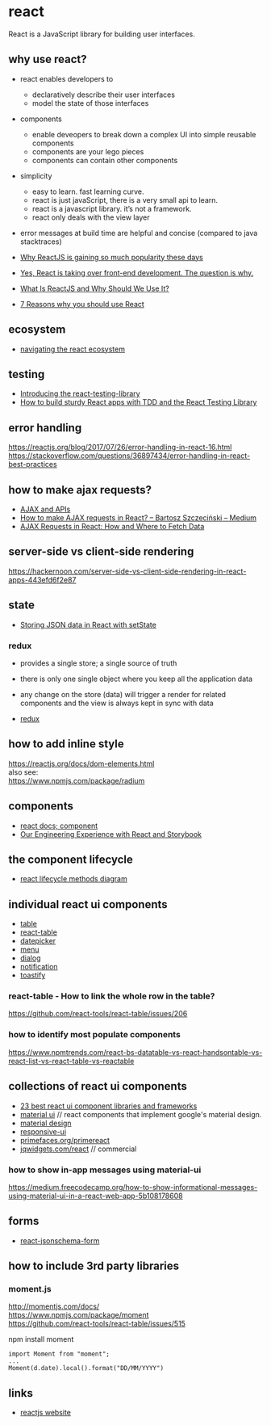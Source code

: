 # react

React is a JavaScript library for building user interfaces.

## why use react?
* react enables developers to 
  * declaratively describe their user interfaces
  * model the state of those interfaces
* components
  * enable deveopers to break down a complex UI into simple reusable components
  * components are your lego pieces
  * components can contain other components
* simplicity
  * easy to learn. fast learning curve.
  * react is just javaScript, there is a very small api to learn. 
  * react is a javascript library. it’s not a framework.
  * react only deals with the view layer
* error messages at build time are helpful and concise (compared to java stacktraces)


* [Why ReactJS is gaining so much popularity these days](https://medium.com/@thinkwik/why-reactjs-is-gaining-so-much-popularity-these-days-c3aa686ec0b3)
* [Yes, React is taking over front-end development. The question is why.](https://medium.freecodecamp.org/yes-react-is-taking-over-front-end-development-the-question-is-why-40837af8ab76)
* [What Is ReactJS and Why Should We Use It?](https://www.c-sharpcorner.com/article/what-and-why-reactjs/)
* [7 Reasons why you should use React](https://stories.jotform.com/7-reasons-why-you-should-use-react-ad420c634247)


## ecosystem
* [navigating the react ecosystem](https://www.toptal.com/react/navigating-the-react-ecosystem)


## testing
* [Introducing the react-testing-library](https://blog.kentcdodds.com/introducing-the-react-testing-library-e3a274307e65)
* [How to build sturdy React apps with TDD and the React Testing Library](https://medium.freecodecamp.org/how-to-build-sturdy-react-apps-with-tdd-and-the-react-testing-library-47ad3c5c8e47)


## error handling
https://reactjs.org/blog/2017/07/26/error-handling-in-react-16.html  
https://stackoverflow.com/questions/36897434/error-handling-in-react-best-practices


## how to make ajax requests?
* [AJAX and APIs](https://reactjs.org/docs/faq-ajax.html)
* [How to make AJAX requests in React? – Bartosz Szczeciński – Medium](https://medium.com/@baphemot/how-to-make-ajax-requests-in-react-a6a52bb5a8b1)
* [AJAX Requests in React: How and Where to Fetch Data](https://daveceddia.com/ajax-requests-in-react/)


## server-side vs client-side rendering
https://hackernoon.com/server-side-vs-client-side-rendering-in-react-apps-443efd6f2e87


## state
* [Storing JSON data in React with setState](https://medium.com/@brettcelestre/storing-json-data-in-react-with-setstate-3b588b74dcce)


### redux
* provides a single store; a single source of truth
* there is only one single object where you keep all the application data
* any change on the store (data) will trigger a render for related components and the view is always kept in sync with data

* [redux](https://redux.js.org/)


## how to add inline style
https://reactjs.org/docs/dom-elements.html  
also see:  
https://www.npmjs.com/package/radium


## components
* [react docs; component](https://reactjs.org/docs/react-component.html)
* [Our Engineering Experience with React and Storybook](https://auth0.com/blog/our-engineering-experience-with-react-and-storybook/)


## the component lifecycle
* [react lifecycle methods diagram](http://projects.wojtekmaj.pl/react-lifecycle-methods-diagram/)


## individual react ui components
* [table](https://www.npmjs.com/package/rc-table)
* [react-table](https://www.npmjs.com/package/react-table)
* [datepicker](https://www.npmjs.com/package/rc-datepicker)
* [menu](https://www.npmjs.com/package/rc-menu)
* [dialog](https://www.npmjs.com/package/rc-dialog)
* [notification](https://www.npmjs.com/package/rc-notification)
* [toastify](https://www.npmjs.com/package/react-toastify)


### react-table - How to link the whole row in the table?
https://github.com/react-tools/react-table/issues/206


### how to identify most populate components
https://www.npmtrends.com/react-bs-datatable-vs-react-handsontable-vs-react-list-vs-react-table-vs-reactable


## collections of react ui components
* [23 best react ui component libraries and frameworks](https://hackernoon.com/23-best-react-ui-component-libraries-and-frameworks-250a81b2ac42)
* [material ui](https://material-ui.com/) // react components that implement google's material design.
* [material design](https://www.npmjs.com/package/react-md)
* [responsive-ui](https://www.npmjs.com/package/react-responsive-ui)
* [primefaces.org/primereact](https://www.primefaces.org/primereact/)
* [jqwidgets.com/react](https://www.jqwidgets.com/react/) // commercial


### how to show in-app messages using material-ui
https://medium.freecodecamp.org/how-to-show-informational-messages-using-material-ui-in-a-react-web-app-5b108178608


## forms
* [react-jsonschema-form](https://github.com/mozilla-services/react-jsonschema-form)


## how to include 3rd party libraries

### moment.js
http://momentjs.com/docs/  
https://www.npmjs.com/package/moment  
https://github.com/react-tools/react-table/issues/515  

npm install moment

```
import Moment from "moment";
...
Moment(d.date).local().format("DD/MM/YYYY")
```


## links
* [reactjs website](https://reactjs.org/)

